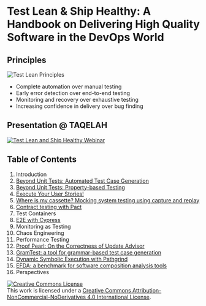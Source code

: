 # Test Lean & Ship Healthy: A Handbook on Delivering High Quality Software in the DevOps World

## Principles

![Test Lean Principles](https://i.imgur.com/N8wwFhp.gif)

- Complete automation over manual testing
- Early error detection over end-to-end testing
- Monitoring and recovery over exhaustive testing
- Increasing confidence in delivery over bug finding

## Presentation @ TAQELAH

[![Test Lean and Ship Healthy Webinar](http://img.youtube.com/vi/sqtmcYKpy-A/0.jpg)](http://www.youtube.com/watch?v=sqtmcYKpy-A)

## Table of Contents

1. Introduction
2. [Beyond Unit Tests: Automated Test Case Generation](chapters/01-automated-test-case-generation.md)
3. [Beyond Unit Tests: Property-based Testing](chapters/02-property-based-testing.md)
4. [Execute Your User Stories!](chapters/04-functional.md)
5. [Where is my cassette? Mocking system testing using capture and replay](chapters/05-where-is-my-casette.md)
6. [Contract testing with Pact](chapters/06-contract.md)
7. Test Containers
8. [E2E with Cypress](chapters/10-cypress.md)
9. Monitoring as Testing
10. Chaos Engineering
11. Performance Testing
12. [Proof Pearl: On the Correctness of Update Advisor](chapters/07-update-advisor.md)
13. [GramTest: a tool for grammar-based test case generation](chapters/13-grammar.md)
14. [Dynamic Symbolic Execution with Pathgrind](chapters/08-symbolic.md)
15. [EFDA: a benchmark for software composition analysis tools](chapters/09-efda.md)
16. Perspectives

<a rel="license" href="http://creativecommons.org/licenses/by-nc-nd/4.0/"><img alt="Creative Commons License" style="border-width:0" src="https://i.creativecommons.org/l/by-nc-nd/4.0/88x31.png" /></a><br />This work is licensed under a <a rel="license" href="http://creativecommons.org/licenses/by-nc-nd/4.0/">Creative Commons Attribution-NonCommercial-NoDerivatives 4.0 International License</a>.
